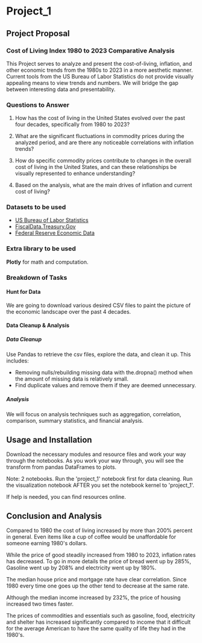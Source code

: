 # Project_1

## Project Proposal
### Cost of Living Index 1980 to 2023 Comparative Analysis

This Project serves to analyze and present the cost-of-living, inflation, and other economic trends from the 1980s to 2023 in a more aesthetic manner. Current tools from the US Bureau of Labor Statistics do not provide visually appealing means to view trends and numbers. We will bridge the gap between interesting data and presentability.

### Questions to Answer
1. How has the cost of living in the United States evolved over the past four decades, specifically from 1980 to 2023?

2. What are the significant fluctuations in commodity prices during the analyzed period, and are there any noticeable correlations with inflation trends?

3. How do specific commodity prices contribute to changes in the overall cost of living in the United States, and can these relationships be visually represented to enhance understanding?

4. Based on the analysis, what are the main drives of inflation and current cost of living?

### Datasets to be used
- [US Bureau of Labor Statistics](https://www.bls.gov/data/)
- [FiscalData.Treasury.Gov](https://fiscaldata.treasury.gov/datasets/historical-debt-outstanding/historical-debt-outstanding)
- [Federal Reserve Economic Data](https://fred.stlouisfed.org)

### Extra library to be used
**Plotly** for math and computation.

### Breakdown of Tasks
#### Hunt for Data
We are going to download various desired CSV files to paint the picture of the economic landscape over the past 4 decades. 

#### Data Cleanup & Analysis
##### Data Cleanup
Use Pandas to retrieve the csv files, explore the data, and clean it up. This includes:
- Removing nulls/rebuilding missing data with the.dropna() method when the amount of missing data is relatively small.
- Find duplicate values and remove them if they are deemed unnecessary.

##### Analysis
We will focus on analysis techniques such as aggregation, correlation, comparison, summary statistics, and financial analysis.

## Usage and Installation
Download the necessary modules and resource files and work your way through the notebooks.
As you work your way through, you will see the transform from pandas DataFrames to plots.

Note: 2 notebooks. Run the 'project_1' notebook first for data cleaning. Run the visualization notebook AFTER you set the notebook kernel to 'project_1'.

If help is needed, you can find resources online.

## Conclusion and Analysis
Compared to 1980 the cost of living increased by more than 200% percent in general. Even items like a cup of coffee would be unaffordable for someone earning 1980's dollars.

While the price of good steadily increased from 1980 to 2023, inflation rates has decreased. To go in more details the price of bread went up by 285%, Gasoline went up by 208% and electricity went up by 180%.

The median house price and mortgage rate have clear correlation. Since 1980 every time one goes  up the other tend to decrease at the same rate.

Although the median income increased by 232%, the price of housing increased two times faster.

The prices of commodities and essentials such as gasoline, food, electricity and shelter has increased significantly compared to income that it difficult for the average American to have the same quality of life they had in the 1980's.
